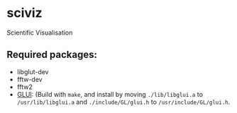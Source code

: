 sciviz
======

Scientific Visualisation

Required packages:
------------------
* libglut-dev
* fftw-dev
* fftw2
* [GLUI](http://sourceforge.net/projects/glui/files/latest/download?source=files): (Build with `make`, and install by moving `./lib/libglui.a` to `/usr/lib/libglui.a` and `./include/GL/glui.h` to `/usr/include/GL/glui.h`.
